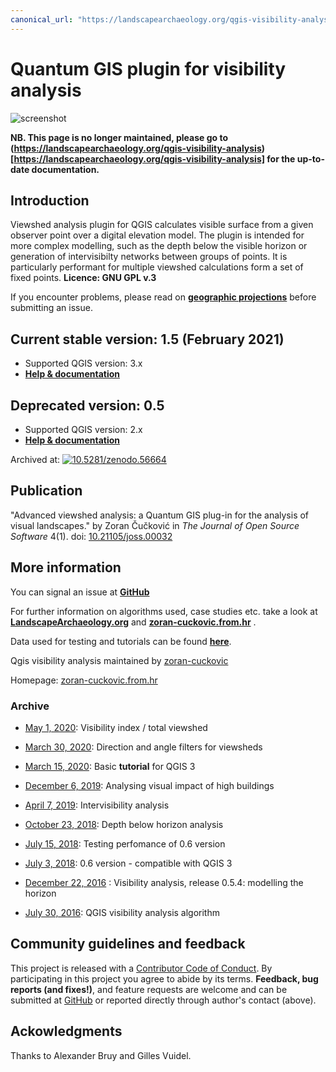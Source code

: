 ```yaml
---
canonical_url: "https://landscapearchaeology.org/qgis-visibility-analysis/"
---
```

Quantum GIS plugin for visibility analysis
======================

![screenshot](images/screenshot.jpg)

**NB. This page is no longer maintained, please go to (https://landscapearchaeology.org/qgis-visibility-analysis)[https://landscapearchaeology.org/qgis-visibility-analysis] for the up-to-date documentation.**

## Introduction
Viewshed analysis plugin for QGIS calculates visible surface from a given observer point over a digital elevation model. The plugin is intended for more complex modelling, such as the depth below the visible horizon or generation of intervisibilty networks between groups of points. It is particularly performant for multiple viewshed calculations form a set of fixed points.
**Licence: GNU GPL v.3**  

If you encounter problems, please read on **[geographic projections](https://landscapearchaeology.org/2020/wgs/)** before submitting an issue. 

## Current stable version: 1.5 (February 2021)
- Supported QGIS version: 3.x
- [**Help & documentation**](https://zoran-cuckovic.github.io/QGIS-visibility-analysis/help_qgis3.html)

## Deprecated version: 0.5 
- Supported QGIS version: 2.x
- [**Help & documentation**](https://zoran-cuckovic.github.io/QGIS-visibility-analysis/help_qgis2.html)
  
Archived at: [![10.5281/zenodo.56664](https://zenodo.org/badge/22929/zoran-cuckovic/QGIS-visibility-analysis.svg)](https://zenodo.org/badge/latestdoi/22929/zoran-cuckovic/QGIS-visibility-analysis)

## Publication

"Advanced viewshed analysis: a Quantum GIS plug-in for the analysis of visual landscapes." by Zoran Čučković in *The Journal of Open Source Software* 4(1). doi: [10.21105/joss.00032](http://joss.theoj.org/papers/10.21105/joss.00032)

## More information

You can signal an issue at **[GitHub](https://github.com/zoran-cuckovic/QGIS-visibility-analysis/issues)**

For further information on algorithms used, case studies etc. take a look at **[LandscapeArchaeology.org]( http://landscapearchaeology.org)** and **[zoran-cuckovic.from.hr](http://zoran-cuckovic.from.hr)** .

Data used for testing and tutorials can be found **[here](https://github.com/zoran-cuckovic/QGIS-visibility-analysis/tree/test-data/)**.

Qgis visibility analysis maintained by [zoran-cuckovic](https://github.com/zoran-cuckovic)

Homepage: [zoran-cuckovic.from.hr](http://zoran-cuckovic.from.hr)


### Archive 

- [May 1, 2020](https://landscapearchaeology.org/2020/visibility-index/): Visibility index / total viewshed

- [March 30, 2020](https://landscapearchaeology.org/2020/direction-viewshed/): Direction and angle filters for viewsheds

- [March 15, 2020](https://landscapearchaeology.org/2020/viewshed-tutorial): Basic **tutorial** for QGIS 3

- [December 6, 2019](https://landscapearchaeology.org/2019/visual-impact-analysis/): Analysing visual impact of high buildings

- [April 7, 2019](https://landscapearchaeology.org/2019/intervisibility-qgis/): Intervisibility analysis 

- [October 23, 2018](https://landscapearchaeology.org/2018/depth-below-horizon): Depth below horizon analysis

- [July 15, 2018]( https://landscapearchaeology.org/2018/visibility-test-nuraghi/): Testing perfomance of 0.6 version

- [July 3, 2018](http://landscapearchaeology.org/2018/visibility-analysis-0-6/): 0.6 version - compatible with QGIS 3 

- [December 22, 2016](http://landscapearchaeology.org/2018/qgis-visibility-054/) : Visibility analysis, release 0.5.4: modelling the horizon

- [July 30, 2016](http://landscapearchaeology.org/2018/qgis-visibility-analysis-algorithm/): QGIS visibility analysis algorithm


## Community guidelines and feedback

This project is released with a [Contributor Code of Conduct](https://github.com/zoran-cuckovic/QGIS-visibility-analysis/blob/master/Contributor_code.md). By participating in this project you agree to abide by its terms. **Feedback, bug reports (and fixes!)**, and feature requests are welcome and can be submitted at [GitHub](https://github.com/zoran-cuckovic/QGIS-visibility-analysis/issues) or reported directly through author's contact (above).


## Ackowledgments

Thanks to Alexander Bruy and Gilles Vuidel.
